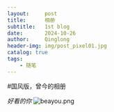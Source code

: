 ```yaml
---
layout:     post
title:      相册
subtitle:   1st blog
date:       2024-10-26
author:     Qinglong
header-img: img/post_pixel01.jpg
catalog: true
tags:
    - 随笔
---
```


#国风版，曾今的相册

*好看的你*
![beayou.png](https://s2.loli.net/2024/10/26/1QCqHO92gN5DMTG.png)


